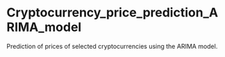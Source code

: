 # Cryptocurrency_price_prediction_ARIMA_model
Prediction of prices of selected cryptocurrencies using the ARIMA model.
